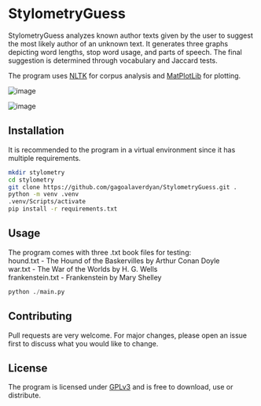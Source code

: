 # StylometryGuess

StylometryGuess analyzes known author texts given by the user to suggest the most likely author of an unknown text. It generates three graphs depicting word lengths, stop word usage, and parts of speech. The final suggestion is determined through vocabulary and Jaccard tests.

The program uses [NLTK](https://www.nltk.org/) for corpus analysis and [MatPlotLib](https://matplotlib.org/) for plotting.

![image](https://i.imgur.com/MPHEPIk.png)

![image](https://i.imgur.com/K0n7u4F.png)

## Installation

It is recommended to the program in a virtual environment since it has multiple requirements.

```bash
mkdir stylometry
cd stylometry
git clone https://github.com/gagoalaverdyan/StylometryGuess.git .
python -m venv .venv
.venv/Scripts/activate
pip install -r requirements.txt
```

## Usage

The program comes with three .txt book files for testing:  
hound.txt - The Hound of the Baskervilles by Arthur Conan Doyle  
war.txt - The War of the Worlds by H. G. Wells  
frankenstein.txt - Frankenstein by Mary Shelley  

```python
python ./main.py
```

## Contributing

Pull requests are very welcome. For major changes, please open an issue first
to discuss what you would like to change.

## License

The program is licensed under [GPLv3](https://www.gnu.org/licenses/gpl-3.0.en.html) and is free to download, use or distribute.